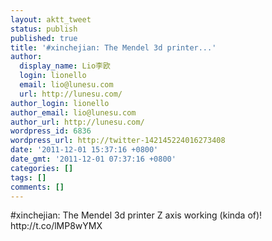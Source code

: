 ```yaml
---
layout: aktt_tweet
status: publish
published: true
title: '#xinchejian: The Mendel 3d printer...'
author:
  display_name: Lio李欧
  login: lionello
  email: lio@lunesu.com
  url: http://lunesu.com/
author_login: lionello
author_email: lio@lunesu.com
author_url: http://lunesu.com/
wordpress_id: 6836
wordpress_url: http://twitter-142145224016273408
date: '2011-12-01 15:37:16 +0800'
date_gmt: '2011-12-01 07:37:16 +0800'
categories: []
tags: []
comments: []
---
```

<p>#xinchejian: <!--:en-->The Mendel 3d printer Z axis working (kinda of)!<!--:--> http://t.co/lMP8wYMX</p>
